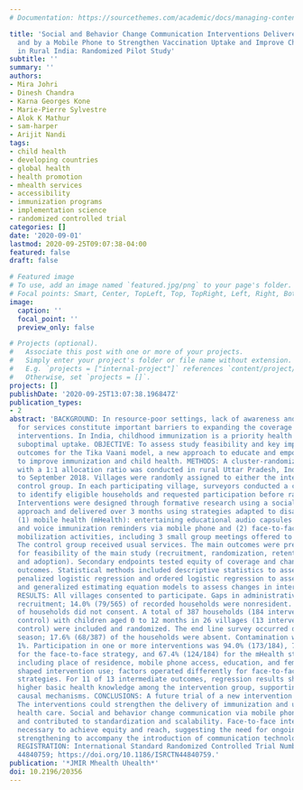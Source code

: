 ```yaml
---
# Documentation: https://sourcethemes.com/academic/docs/managing-content/

title: 'Social and Behavior Change Communication Interventions Delivered Face-to-Face
  and by a Mobile Phone to Strengthen Vaccination Uptake and Improve Child Health
  in Rural India: Randomized Pilot Study'
subtitle: ''
summary: ''
authors:
- Mira Johri
- Dinesh Chandra
- Karna Georges Kone
- Marie-Pierre Sylvestre
- Alok K Mathur
- sam-harper
- Arijit Nandi
tags:
- child health
- developing countries
- global health
- health promotion
- mhealth services
- accessibility
- immunization programs
- implementation science
- randomized controlled trial
categories: []
date: '2020-09-01'
lastmod: 2020-09-25T09:07:38-04:00
featured: false
draft: false

# Featured image
# To use, add an image named `featured.jpg/png` to your page's folder.
# Focal points: Smart, Center, TopLeft, Top, TopRight, Left, Right, BottomLeft, Bottom, BottomRight.
image:
  caption: ''
  focal_point: ''
  preview_only: false

# Projects (optional).
#   Associate this post with one or more of your projects.
#   Simply enter your project's folder or file name without extension.
#   E.g. `projects = ["internal-project"]` references `content/project/deep-learning/index.md`.
#   Otherwise, set `projects = []`.
projects: []
publishDate: '2020-09-25T13:07:38.196847Z'
publication_types:
- 2
abstract: 'BACKGROUND: In resource-poor settings, lack of awareness and low demand
  for services constitute important barriers to expanding the coverage of effective
  interventions. In India, childhood immunization is a priority health strategy with
  suboptimal uptake. OBJECTIVE: To assess study feasibility and key implementation
  outcomes for the Tika Vaani model, a new approach to educate and empower beneficiaries
  to improve immunization and child health. METHODS: A cluster-randomized pilot trial
  with a 1:1 allocation ratio was conducted in rural Uttar Pradesh, India, from January
  to September 2018. Villages were randomly assigned to either the intervention or
  control group. In each participating village, surveyors conducted a complete enumeration
  to identify eligible households and requested participation before randomization.
  Interventions were designed through formative research using a social marketing
  approach and delivered over 3 months using strategies adapted to disadvantaged populations:
  (1) mobile health (mHealth): entertaining educational audio capsules (edutainment)
  and voice immunization reminders via mobile phone and (2) face-to-face: community
  mobilization activities, including 3 small group meetings offered to each participant.
  The control group received usual services. The main outcomes were prespecified criteria
  for feasibility of the main study (recruitment, randomization, retention, contamination,
  and adoption). Secondary endpoints tested equity of coverage and changes in intermediate
  outcomes. Statistical methods included descriptive statistics to assess feasibility,
  penalized logistic regression and ordered logistic regression to assess coverage,
  and generalized estimating equation models to assess changes in intermediate outcomes.
  RESULTS: All villages consented to participate. Gaps in administrative data hampered
  recruitment; 14.0% (79/565) of recorded households were nonresident. Only 1.4% (8/565)
  of households did not consent. A total of 387 households (184 intervention and 203
  control) with children aged 0 to 12 months in 26 villages (13 intervention and 13
  control) were included and randomized. The end line survey occurred during the flood
  season; 17.6% (68/387) of the households were absent. Contamination was less than
  1%. Participation in one or more interventions was 94.0% (173/184), 78.3% (144/184)
  for the face-to-face strategy, and 67.4% (124/184) for the mHealth strategy. Determinants
  including place of residence, mobile phone access, education, and female empowerment
  shaped intervention use; factors operated differently for face-to-face and mHealth
  strategies. For 11 of 13 intermediate outcomes, regression results showed significantly
  higher basic health knowledge among the intervention group, supporting hypothesized
  causal mechanisms. CONCLUSIONS: A future trial of a new intervention model is feasible.
  The interventions could strengthen the delivery of immunization and universal primary
  health care. Social and behavior change communication via mobile phones proved viable
  and contributed to standardization and scalability. Face-to-face interactions remain
  necessary to achieve equity and reach, suggesting the need for ongoing health system
  strengthening to accompany the introduction of communication technologies. TRIAL
  REGISTRATION: International Standard Randomized Controlled Trial Number (ISRCTN)
  44840759; https://doi.org/10.1186/ISRCTN44840759.'
publication: '*JMIR Mhealth Uhealth*'
doi: 10.2196/20356
---
```

